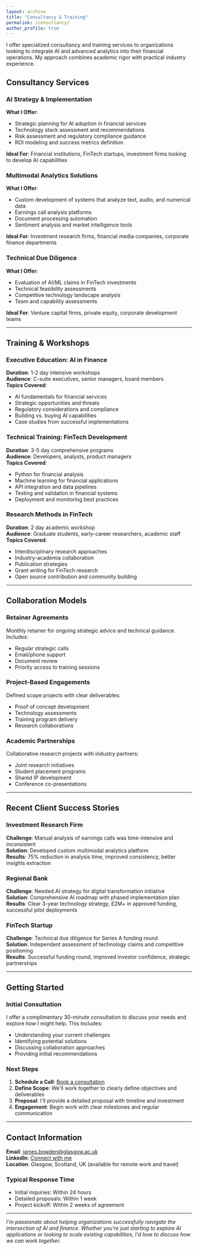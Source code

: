 ```yaml
---
layout: archive
title: "Consultancy & Training"
permalink: /consultancy/
author_profile: true
---
```


I offer specialized consultancy and training services to organizations looking to integrate AI and advanced analytics into their financial operations. My approach combines academic rigor with practical industry experience.

## Consultancy Services

### AI Strategy & Implementation
**What I Offer**:
- Strategic planning for AI adoption in financial services
- Technology stack assessment and recommendations
- Risk assessment and regulatory compliance guidance
- ROI modeling and success metrics definition

**Ideal For**: Financial institutions, FinTech startups, investment firms looking to develop AI capabilities

### Multimodal Analytics Solutions
**What I Offer**:
- Custom development of systems that analyze text, audio, and numerical data
- Earnings call analysis platforms
- Document processing automation
- Sentiment analysis and market intelligence tools

**Ideal For**: Investment research firms, financial media companies, corporate finance departments

### Technical Due Diligence
**What I Offer**:
- Evaluation of AI/ML claims in FinTech investments
- Technical feasibility assessments
- Competitive technology landscape analysis
- Team and capability assessments

**Ideal For**: Venture capital firms, private equity, corporate development teams

---

## Training & Workshops

### Executive Education: AI in Finance
**Duration**: 1-2 day intensive workshops  
**Audience**: C-suite executives, senior managers, board members  
**Topics Covered**:
- AI fundamentals for financial services
- Strategic opportunities and threats
- Regulatory considerations and compliance
- Building vs. buying AI capabilities
- Case studies from successful implementations

### Technical Training: FinTech Development
**Duration**: 3-5 day comprehensive programs  
**Audience**: Developers, analysts, product managers  
**Topics Covered**:
- Python for financial analysis
- Machine learning for financial applications
- API integration and data pipelines
- Testing and validation in financial systems
- Deployment and monitoring best practices

### Research Methods in FinTech
**Duration**: 2 day academic workshop  
**Audience**: Graduate students, early-career researchers, academic staff  
**Topics Covered**:
- Interdisciplinary research approaches
- Industry-academia collaboration
- Publication strategies
- Grant writing for FinTech research
- Open source contribution and community building

---

## Collaboration Models

### Retainer Agreements
Monthly retainer for ongoing strategic advice and technical guidance. Includes:
- Regular strategic calls
- Email/phone support
- Document review
- Priority access to training sessions

### Project-Based Engagements
Defined scope projects with clear deliverables:
- Proof of concept development
- Technology assessments
- Training program delivery
- Research collaborations

### Academic Partnerships
Collaborative research projects with industry partners:
- Joint research initiatives
- Student placement programs
- Shared IP development
- Conference co-presentations

---

## Recent Client Success Stories

### Investment Research Firm
**Challenge**: Manual analysis of earnings calls was time-intensive and inconsistent  
**Solution**: Developed custom multimodal analytics platform  
**Results**: 75% reduction in analysis time, improved consistency, better insights extraction

### Regional Bank
**Challenge**: Needed AI strategy for digital transformation initiative  
**Solution**: Comprehensive AI roadmap with phased implementation plan  
**Results**: Clear 3-year technology strategy, £2M+ in approved funding, successful pilot deployments

### FinTech Startup
**Challenge**: Technical due diligence for Series A funding round  
**Solution**: Independent assessment of technology claims and competitive positioning  
**Results**: Successful funding round, improved investor confidence, strategic partnerships

---

## Getting Started

### Initial Consultation
I offer a complimentary 30-minute consultation to discuss your needs and explore how I might help. This includes:
- Understanding your current challenges
- Identifying potential solutions
- Discussing collaboration approaches
- Providing initial recommendations

### Next Steps
1. **Schedule a Call**: [Book a consultation](mailto:james.bowden@glasgow.ac.uk?subject=Consultancy%20Inquiry)
2. **Define Scope**: We'll work together to clearly define objectives and deliverables
3. **Proposal**: I'll provide a detailed proposal with timeline and investment
4. **Engagement**: Begin work with clear milestones and regular communication

---

## Contact Information

**Email**: [james.bowden@glasgow.ac.uk](mailto:james.bowden@glasgow.ac.uk)  
**LinkedIn**: [Connect with me](https://www.linkedin.com/in/james-bowden-51a28548/)  
**Location**: Glasgow, Scotland, UK (available for remote work and travel)

### Typical Response Time
- Initial inquiries: Within 24 hours
- Detailed proposals: Within 1 week
- Project kickoff: Within 2 weeks of agreement

---

*I'm passionate about helping organizations successfully navigate the intersection of AI and finance. Whether you're just starting to explore AI applications or looking to scale existing capabilities, I'd love to discuss how we can work together.*